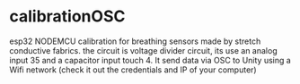 # calibrationOSC
esp32 NODEMCU
calibration for breathing sensors made by stretch conductive fabrics.
the circuit is voltage divider circuit, its use an analog input 35 and a capacitor input touch 4.
It send data via OSC to Unity using a Wifi network (check it out the credentials and IP of your computer)



